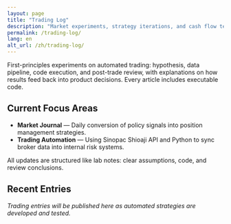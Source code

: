 ```yaml
---
layout: page
title: "Trading Log"
description: "Market experiments, strategy iterations, and cash flow tests."
permalink: /trading-log/
lang: en
alt_url: /zh/trading-log/
---
```


<div class="page-body">
  <p>First-principles experiments on automated trading: hypothesis, data pipeline, code execution, and post-trade review, with explanations on how results feed back into product decisions. Every article includes executable code.</p>

  <h2>Current Focus Areas</h2>
  <ul>
    <li><strong>Market Journal</strong> — Daily conversion of policy signals into position management strategies.</li>
    <li><strong>Trading Automation</strong> — Using Sinopac Shioaji API and Python to sync broker data into internal risk systems.</li>
  </ul>

  <p>All updates are structured like lab notes: clear assumptions, code, and review conclusions.</p>

  <h2>Recent Entries</h2>

  <p><em>Trading entries will be published here as automated strategies are developed and tested.</em></p>
</div>
